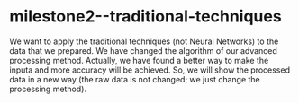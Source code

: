 # milestone2--traditional-techniques
We want to apply the traditional techniques (not Neural Networks) to the data that we prepared. We have changed the algorithm of our advanced processing method. Actually, we have found a better way to make the inputa and more accuracy will be achieved. So, we will show the processed data in a new way (the raw data is not changed; we just change the processing method).
